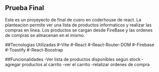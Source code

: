 ## Prueba Final
Este es un proyeyecto de final de cusro en coderhouse de react.
La planteacion permite ver una lista de productos informaticos y realizar las compras en linea.
Los productos se cargan desde FireBase y las ordenes de compras se almacenan en el mismo.

##Tecnologias Utilizadas
#-Vite
#-React
#-React-Router-DOM
#-Firebase
#-Toastify
#-React-Boostrap

##Funcionalidades
-Ver lista de productos disponibles segun stock
-agregar productos al carrito
-ver el carrito
-relalizar ordenes de compra

